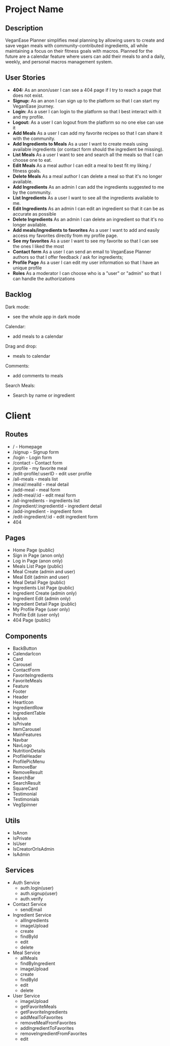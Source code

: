 # Project Name

## Description

VeganEase Planner simplifies meal planning by allowing users to create and save vegan meals with community-contributed ingredients, all while maintaining a focus on their fitness goals with macros. Planned for the future are a calendar feature where users can add their meals to and a daily, weekly, and personal macros management system.

## User Stories

- **404:** As an anon/user I can see a 404 page if I try to reach a page that does not exist.
- **Signup:** As an anon I can sign up to the platform so that I can start my VeganEase journey.
- **Login:** As a user I can login to the platform so that I best interact with it and my profile.
- **Logout:** As a user I can logout from the platform so no one else can use it
- **Add Meals** As a user I can add my favorite recipes so that I can share it with the community.
- **Add Ingredients to Meals** As a user I want to create meals using available ingredients (or contact form should the ingredient be missing).
- **List Meals** As a user I want to see and search all the meals so that I can choose one to eat.
- **Edit Meals** As a meal author I can edit a meal to best fit my liking / fitness goals.
- **Delete Meals** As a meal author I can delete a meal so that it's no longer available.
- **Add Ingredients** As an admin I can add the ingredients suggested to me by the community.
- **List Ingredients** As a user I want to see all the ingredients available to me.
- **Edit Ingredients** As an admin I can edit an ingredient so that it can be as accurate as possible
- **Delete Ingredients** As an admin I can delete an ingredient so that it's no longer available.
- **Add meals/ingredients to favorites** As a user I want to add and easily access my favorites directly from my profile page.
- **See my favorites** As a user I want to see my favorite so that I can see the ones I liked the most
- **Contact form** As a user I can send an email to VeganEase Planner authors so that I offer feedback / ask for ingredients;
- **Profile Page** As a user I can edit my user information so that I have an unique profile
- **Roles** As a moderator I can choose who is a "user" or "admin" so that I can handle the authorizations

## Backlog

Dark mode:

- see the whole app in dark mode

Calendar:

- add meals to a calendar

Drag and drop:

- meals to calendar

Comments:

- add comments to meals

Search Meals:

- Search by name or ingredient

# Client

## Routes

- / - Homepage
- /signup - Signup form
- /login - Login form
- /contact - Contact form
- /profile - my favorite meal
- /edit-profile/:userID - edit user profile
- /all-meals - meals list
- /meal/:mealId - meal detail
- /add-meal - meal form
- /edit-meal/:id - edit meal form
- /all-ingredients - ingredients list
- /ingredient/:ingredientId - ingredient detail
- /add-ingredient - ingredient form
- /edit-ingredient/:id - edit ingredient form
- 404

## Pages

- Home Page (public)
- Sign in Page (anon only)
- Log in Page (anon only)
- Meals List Page (public)
- Meal Create (admin and user)
- Meal Edit (admin and user)
- Meal Detail Page (public)
- Ingredients List Page (public)
- Ingredient Create (admin only)
- Ingredient Edit (admin only)
- Ingredient Detail Page (public)
- My Profile Page (user only)
- Profile Edit (user only)
- 404 Page (public)

## Components

- BackButton
- CalendarIcon
- Card
- Carousel
- ContactForm
- FavoriteIngredients
- FavoriteMeals
- Feature
- Footer
- Header
- HeartIcon
- IngredientRow
- IngredientTable
- IsAnon
- IsPrivate
- ItemCarousel
- MainFeatures
- Navbar
- NavLogo
- NutritionDetails
- ProfileHeader
- ProfilePicMenu
- RemoveBar
- RemoveResult
- SearchBar
- SearchResult
- SquareCard
- Testimonial
- Testimonials
- VegSpinner

## Utils

- IsAnon
- IsPrivate
- IsUser
- IsCreatorOrIsAdmin
- IsAdmin

## Services

- Auth Service
  - auth.login(user)
  - auth.signup(user)
  - auth.verify
- Contact Service
  - sendEmail
- Ingredient Service
  - allIngredients
  - imageUpload
  - create
  - findById
  - edit
  - delete
- Meal Service
  - allMeals
  - findByIngredient
  - imageUpload
  - create
  - findById
  - edit
  - delete
- User Service
  - imageUpload
  - getFavoriteMeals
  - getFavoriteIngredients
  - addMealToFavorites
  - removeMealFromFavorites
  - addIngredientToFavorites
  - removeIngredientFromFavorites
  - edit
